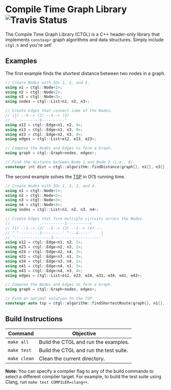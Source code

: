 # Compile Time Graph Library ![Travis Status](https://travis-ci.org/Mandrenkov/Compile-Time-Graph-Library.svg?branch=master)
The Compile Time Graph Library (CTGL) is a C++ header-only library that  implements `constexpr` graph algorithms and data structures.  Simply include `ctgl.h` and you're set!

## Examples
The first example finds the shortest distance between two nodes in a graph.
```C++
// Create Nodes with IDs 1, 2, and 3.
using n1 = ctgl::Node<1>;
using n2 = ctgl::Node<2>;
using n3 = ctgl::Node<3>;
using nodes = ctgl::List<n1, n2, n3>;

// Create Edges that connect some of the Nodes.
// (1) --4--> (2) --4--> (3)
//  `----------9----------^
using e12 = ctgl::Edge<n1, n2, 4>;
using e13 = ctgl::Edge<n1, n3, 9>;
using e23 = ctgl::Edge<n2, n3, 4>;
using edges = ctgl::List<e12, e13, e23>;

// Compose the Nodes and Edges to form a Graph.
using graph = ctgl::Graph<nodes, edges>;

// Find the distance between Node 1 and Node 3 (i.e., 8).
constexpr int dist = ctgl::algorithm::findDistance(graph{}, n1{}, n3{});
```

The second example solves the [TSP](https://en.wikipedia.org/wiki/Travelling_salesman_problem) in O(1) running time.
```C++
// Create Nodes with IDs 1, 2, 3, and 4.
using n1 = ctgl::Node<1>;
using n2 = ctgl::Node<2>;
using n3 = ctgl::Node<3>;
using n4 = ctgl::Node<4>;
using nodes = ctgl::List<n1, n2, n3, n4>;

// Create Edges that form multiple circuits across the Nodes.
//             .----------1----------v
// (1) --1--> (2) --2--> (3) --1--> (4) --.
// ^ ^---------3---------' ^---4-----'    |
// '----------------3---------------------'
using e12 = ctgl::Edge<n1, n2, 1>;
using e23 = ctgl::Edge<n2, n3, 2>;
using e24 = ctgl::Edge<n2, n4, 1>;
using e31 = ctgl::Edge<n3, n1, 3>;
using e34 = ctgl::Edge<n3, n4, 1>;
using e41 = ctgl::Edge<n4, n1, 3>;
using e43 = ctgl::Edge<n4, n3, 4>;
using edges = ctgl::List<e12, e23, e24, e31, e34, e41, e43>;

// Compose the Nodes and Edges to form a Graph.
using graph = ctgl::Graph<nodes, edges>;

// Find an optimal solution to the TSP.
constexpr auto tsp = ctgl::algorithm::findShortestRoute(graph{}, n1{}, nodes{});
```

## Build Instructions
| Command      | Objective                              |
|---           |---                                     |
| `make all`   | Build the CTGL and run the examples.   |
| `make test`  | Build the CTGL and run the test suite. |
| `make clean` | Clean the current directory.           |

**Note:** You can specify a compiler flag to any of the build commands to select a different compiler target.  For example, to build the test suite using Clang, run `make test COMPILER=clang++`.

